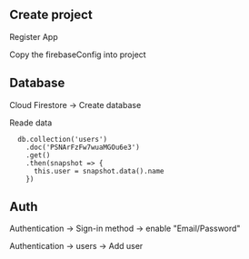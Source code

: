 ## Create project
Register App

Copy the firebaseConfig into project



## Database
Cloud Firestore -> Create database

Reade data
```
  db.collection('users')
    .doc('PSNArFzFw7wuaMGOu6e3')
    .get()
    .then(snapshot => {
      this.user = snapshot.data().name
    })
```



## Auth
Authentication -> Sign-in method -> enable "Email/Password"


Authentication -> users -> Add user


 